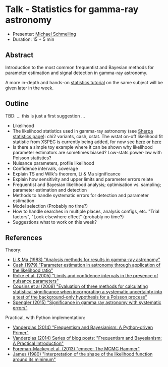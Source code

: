 # Talk - Statistics for gamma-ray astronomy

* Presenter: [Michael Schmelling]()
* Duration: 15 + 5 min

## Abstract

Introduction to the most common frequentist and Bayesian methods for parameter
estimation and signal detection in gamma-ray astronomy.

A more in-depth and hands-on [statistics
tutorial](https://github.com/gammapy/2015-MPIK-Workshop/tree/gh-pages/tutorials/analysis-stats)
on the same subject will be given later in the week.


## Outline

TBD: ... this is just a first suggestion ...

* Likelihood
* The likelihood statistics used in gamma-ray astronomy (see [Sherpa statistics page](http://cxc.cfa.harvard.edu/sherpa/statistics/)): chi2 variants, cash, cstat.
The wstat on-off likelihood fit statistic from XSPEC is currently being added, for now see [here](https://heasarc.gsfc.nasa.gov/xanadu/xspec/manual/XSappendixStatistics.html) or [here](http://heasarc.gsfc.nasa.gov/docs/xanadu/xspec/wstat.ps)
* Is there a simple toy example where it can be shown why likelihood parameter estimators are sometimes biased?
  Low-stats power-law with Poisson statistics?
* Nuisance parameters, profile likelihood
* Confidence intervals, coverage
* Explain TS and Wilk's theorem, Li & Ma significance
* Explain how sensitivity and upper limits and parameter errors relate
* Frequentist and Bayesian likelihood analysis; optimisation vs. sampling; parameter estimation and detection
* Methods to handle systematic errors for detection and parameter estimation
* Model selection (Probably no time?)
* How to handle searches in multiple places, analysis configs, etc. "Trial factors", "Look elsewhere effect" (probably no time?)
* Suggestions what to work on this week?

## References

Theory:

* [Li & Ma (1983) "Analysis methods for results in gamma-ray astronomy"](http://labs.adsabs.harvard.edu/adsabsadsabs/abs/1983ApJ...272..317L/)
* [Cash (1979) "Parameter estimation in astronomy through application of the likelihood ratio"](http://labs.adsabs.harvard.edu/adsabsadsabs/abs/1979ApJ...228..939C/)
* [Rolke et al. (2005) "Limits and confidence intervals in the presence of nuisance parameters"](http://labs.adsabs.harvard.edu/adsabsadsabs/abs/2005NIMPA.551..493R/)
* [Cousins et al (2008) "Evaluation of three methods for calculating statistical significance when incorporating a systematic uncertainty into a test of the background-only hypothesis for a Poisson process"](http://labs.adsabs.harvard.edu/adsabsadsabs/abs/2008NIMPA.595..480C/)
* [Spengler (2015) "Significance in gamma ray astronomy with systematic errors"](http://labs.adsabs.harvard.edu/adsabsadsabs/abs/2015APh....67...70S/)

Practical, with Python implementation:

* [Vanderplas (2014) "Frequentism and Bayesianism: A Python-driven Primer"](http://labs.adsabs.harvard.edu/adsabsadsabs/abs/2014arXiv1411.5018V/)
* [Vanderplas (2014) Series of blog posts: "Frequentism and Bayesianism: A Practical Introduction"](http://jakevdp.github.io/blog/2014/03/11/frequentism-and-bayesianism-a-practical-intro/)
* [Foreman-Mackey et al. (2013) "emcee: The MCMC Hammer"](http://labs.adsabs.harvard.edu/adsabsadsabs/abs/2013PASP..125..306F/)
* [James (1980) "Interpretation of the shape of the likelihood function around its minimum"](http://labs.adsabs.harvard.edu/adsabsadsabs/abs/1980CoPhC..20...29J/)
